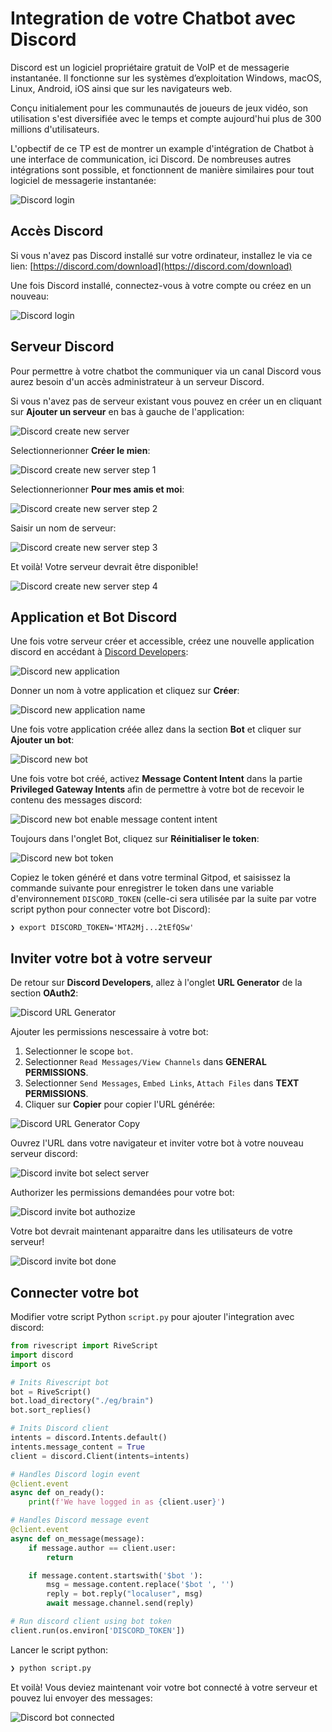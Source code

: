 # Integration de votre Chatbot avec Discord

Discord est un logiciel propriétaire gratuit de VoIP et de messagerie instantanée. Il fonctionne sur les systèmes d’exploitation Windows, macOS, Linux, Android, iOS ainsi que sur les navigateurs web.

Conçu initialement pour les communautés de joueurs de jeux vidéo, son utilisation s'est diversifiée avec le temps et compte aujourd'hui plus de 300 millions d'utilisateurs.

L'opbectif de ce TP est de montrer un example d'intégration de Chatbot à une interface de communication, ici Discord. De nombreuses autres intégrations sont possible, et fonctionnent de manière similaires pour tout logiciel de messagerie instantanée:

![Discord login](./common-files/chatbot-architecture.png)

## Accès Discord

Si vous n'avez pas Discord installé sur votre ordinateur, installez le via ce lien: [https://discord.com/download](https://discord.com/download)

Une fois Discord installé, connectez-vous à votre compte ou créez en un nouveau:

![Discord login](./common-files/discord-login.png)

## Serveur Discord

Pour permettre à votre chatbot the communiquer via un canal Discord vous aurez besoin d'un accès administrateur à un serveur Discord.

Si vous n'avez pas de serveur existant vous pouvez en créer un en cliquant sur **Ajouter un serveur** en bas à gauche de l'application:

![Discord create new server](./common-files/discord-create-serv.png)

Selectionnerionner **Créer le mien**:

![Discord create new server step 1](./common-files/discord-create-serv-1.png)

Selectionnerionner **Pour mes amis et moi**:

![Discord create new server step 2](./common-files/discord-create-serv-2.png)

Saisir un nom de serveur:

![Discord create new server step 3](./common-files/discord-create-serv-3.png)

Et voilà! Votre serveur devrait être disponible!

![Discord create new server step 4](./common-files/discord-create-serv-4.png)

## Application et Bot Discord

Une fois votre serveur créer et accessible, créez une nouvelle application discord en accédant à [Discord Developers](https://discord.com/developers/applications):

![Discord new application](./common-files/discord-new-app.png)

Donner un nom à votre application et cliquez sur **Créer**:

![Discord new application name](./common-files/discord-new-app-2.png)

Une fois votre application créée allez dans la section **Bot** et cliquer sur **Ajouter un bot**:

![Discord new bot](./common-files/discord-new-bot.png)

Une fois votre bot créé, activez **Message Content Intent** dans la partie **Privileged Gateway Intents** afin de permettre à votre bot de recevoir le contenu des messages discord:

![Discord new bot enable message content intent](./common-files/discord-bot-message-content-intent.png)

Toujours dans l'onglet Bot, cliquez sur **Réinitialiser le token**:

![Discord new bot token](./common-files/discord-new-bot-token.png)

Copiez le token généré et dans votre terminal Gitpod, et saisissez la commande suivante pour enregistrer le token dans une variable d'environnement `DISCORD_TOKEN` (celle-ci sera utilisée par la suite par votre script python pour connecter votre bot Discord):

```
❯ export DISCORD_TOKEN='MTA2Mj...2tEfQSw'
```

## Inviter votre bot à votre serveur

De retour sur **Discord Developers**, allez à l'onglet **URL Generator** de la section **OAuth2**:

![Discord URL Generator](./common-files/discord-url-gen-1.png)

Ajouter les permissions nescessaire à votre bot:
  1. Selectionner le scope `bot`.
  2. Selectionner `Read Messages/View Channels` dans **GENERAL PERMISSIONS**.
  3. Selectionner `Send Messages`, `Embed Links`, `Attach Files` dans **TEXT PERMISSIONS**.
  4. Cliquer sur **Copier** pour copier l'URL générée:

![Discord URL Generator Copy](./common-files/discord-url-gen-2.png)

Ouvrez l'URL dans votre navigateur et inviter votre bot à votre nouveau serveur discord:

![Discord invite bot select server](./common-files/discord-invite-bot-1.png)

Authorizer les permissions demandées pour votre bot:

![Discord invite bot authozize](./common-files/discord-invite-bot-2.png)

Votre bot devrait maintenant apparaitre dans les utilisateurs de votre serveur!

![Discord invite bot done](./common-files/discord-invite-bot-3.png)

## Connecter votre bot

Modifier votre script Python `script.py` pour ajouter l'integration avec discord:

```python
from rivescript import RiveScript
import discord
import os

# Inits Rivescript bot
bot = RiveScript()
bot.load_directory("./eg/brain")
bot.sort_replies()

# Inits Discord client
intents = discord.Intents.default()
intents.message_content = True
client = discord.Client(intents=intents)

# Handles Discord login event
@client.event
async def on_ready():
    print(f'We have logged in as {client.user}')

# Handles Discord message event
@client.event
async def on_message(message):
    if message.author == client.user:
        return

    if message.content.startswith('$bot '):
        msg = message.content.replace('$bot ', '')
        reply = bot.reply("localuser", msg)
        await message.channel.send(reply)

# Run discord client using bot token
client.run(os.environ['DISCORD_TOKEN'])
```

Lancer le script python:

```sh
❯ python script.py
```

Et voilà! Vous deviez maintenant voir votre bot connecté à votre serveur et pouvez lui envoyer des messages:

![Discord bot connected](./common-files/discord-end.png)
